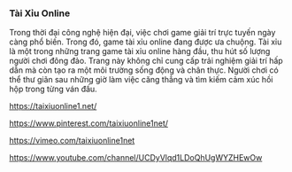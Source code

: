 ### Tài Xỉu Online

Trong thời đại công nghệ hiện đại, việc chơi game giải trí trực tuyến ngày càng phổ biến. Trong đó, game tài xỉu online đang được ưa chuộng. Tài xỉu là một trong những trang game tài xỉu online hàng đầu, thu hút số lượng người chơi đông đảo. Trang này không chỉ cung cấp trải nghiệm giải trí hấp dẫn mà còn tạo ra một môi trường sống động và chân thực. Người chơi có thể thư giãn sau những giờ làm việc căng thẳng và tìm kiếm cảm xúc hồi hộp trong từng ván đấu.

https://taixiuonline1.net/

https://www.pinterest.com/taixiuonline1net/

https://vimeo.com/taixiuonline1net

https://www.youtube.com/channel/UCDyVlqd1LDoQhUgWYZHEwOw
